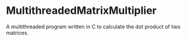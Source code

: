 # MultithreadedMatrixMultiplier

A multithreaded program written in C to calculate the dot product of two matrices.
